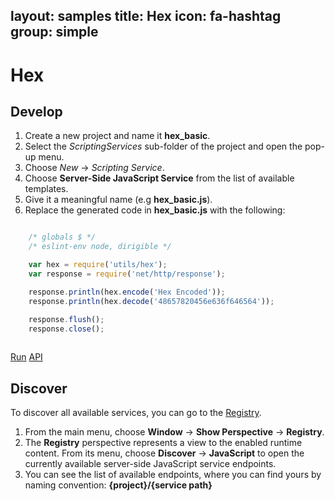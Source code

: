 layout: samples
title: Hex
icon: fa-hashtag
group: simple
---

Hex
===

Develop
--

1. Create a new project and name it **hex_basic**.
2. Select the *ScriptingServices* sub-folder of the project and open the pop-up menu.
3. Choose *New* -> *Scripting Service*.
4. Choose **Server-Side JavaScript Service** from the list of available templates.
5. Give it a meaningful name (e.g **hex_basic.js**).
6. Replace the generated code in **hex_basic.js** with the following:

```javascript

	/* globals $ */
	/* eslint-env node, dirigible */

	var hex = require('utils/hex');
	var response = require('net/http/response');

	response.println(hex.encode('Hex Encoded'));
	response.println(hex.decode('48657820456e636f646564'));

	response.flush();
	response.close();
		
```

<div class="btn-toolbar pull-right">
	<a class="btn btn-warning" href="http://dirigible.eclipse.org/services/ui/anonymous.html?git=https://github.com/dirigiblelabs/sample_utils_hex_basic.git">Run</a>
	<a class="btn btn-info" href="http://www.dirigible.io/api/utils_hex.html">API</a>
</div>

Discover
--
To discover all available services, you can go to the [Registry](../help/registry.html).

1. From the main menu, choose **Window** -> **Show Perspective** -> **Registry**.
2. The **Registry** perspective represents a view to the enabled runtime content. From its menu, choose **Discover** -> **JavaScript** to open the currently available server-side JavaScript service endpoints.
3. You can see the list of available endpoints, where you can find yours by naming convention: **{project}/{service path}**
